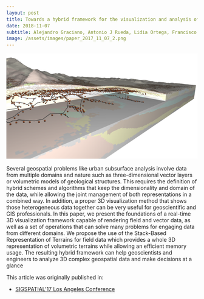 ```yaml
---
layout: post
title: Towards a hybrid framework for the visualization and analysis of 3D spatial data
date: 2018-11-07
subtitle: Alejandro Graciano, Antonio J Rueda, Lidia Ortega, Francisco R Feito
image: /assets/images/paper_2017_11_07_2.png
---
```


![Towards a hybrid framework for the visualization and analysis of 3D spatial data](/assets/images/paper_2017_11_07_2.png)

Several geospatial problems like urban subsurface analysis involve
data from multiple domains and nature such as three-dimensional
vector layers or volumetric models of geological structures. This
requires the definition of hybrid schemes and algorithms that keep
the dimensionality and domain of the data, while allowing the
joint management of both representations in a combined way. In
addition, a proper 3D visualization method that shows those heterogeneous data together can be very useful for geoscientific and
GIS professionals. In this paper, we present the foundations of a
real-time 3D visualization framework capable of rendering field
and vector data, as well as a set of operations that can solve many
problems for engaging data from different domains. We propose
the use of the Stack-Based Representation of Terrains for field data
which provides a whole 3D representation of volumetric terrains
while allowing an efficient memory usage. The resulting hybrid
framework can help geoscientists and engineers to analyze 3D
complex geospatial data and make decisions at a glance

This article was originally published in:
- [SIGSPATIAL'17 Los Angeles Conference](https://www.researchgate.net/profile/Antonio-Rueda-3/publication/322091334_Towards_a_hybrid_framework_for_the_visualization_and_analysis_of_3D_spatial_data/links/615b2f114a82eb7cb5ff3e4e/Towards-a-hybrid-framework-for-the-visualization-and-analysis-of-3D-spatial-data.pdf)
